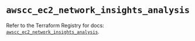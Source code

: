 # `awscc_ec2_network_insights_analysis`

Refer to the Terraform Registry for docs: [`awscc_ec2_network_insights_analysis`](https://registry.terraform.io/providers/hashicorp/awscc/0.70.0/docs/resources/ec2_network_insights_analysis).
